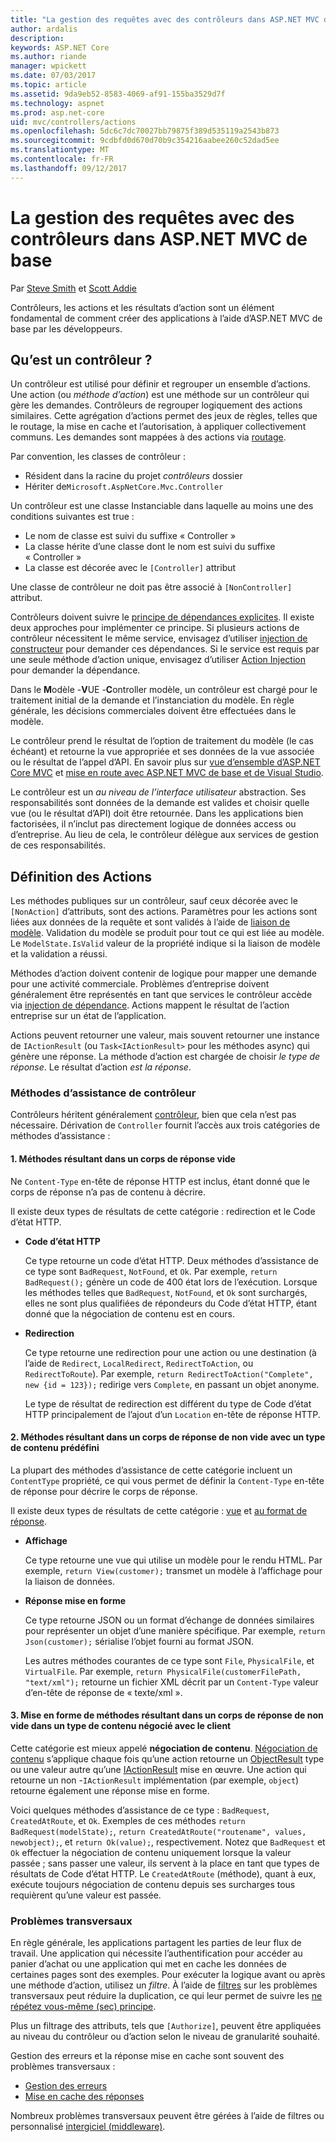 ```yaml
---
title: "La gestion des requêtes avec des contrôleurs dans ASP.NET MVC de base"
author: ardalis
description: 
keywords: ASP.NET Core
ms.author: riande
manager: wpickett
ms.date: 07/03/2017
ms.topic: article
ms.assetid: 9da9eb52-8583-4069-af91-155ba3529d7f
ms.technology: aspnet
ms.prod: asp.net-core
uid: mvc/controllers/actions
ms.openlocfilehash: 5dc6c7dc70027bb79875f389d535119a2543b873
ms.sourcegitcommit: 9cdbfd0d670d70b9c354216aabee260c52dad5ee
ms.translationtype: MT
ms.contentlocale: fr-FR
ms.lasthandoff: 09/12/2017
---
```

# <a name="handling-requests-with-controllers-in-aspnet-core-mvc"></a>La gestion des requêtes avec des contrôleurs dans ASP.NET MVC de base

Par [Steve Smith](https://ardalis.com/) et [Scott Addie](https://github.com/scottaddie)

Contrôleurs, les actions et les résultats d’action sont un élément fondamental de comment créer des applications à l’aide d’ASP.NET MVC de base par les développeurs.

## <a name="what-is-a-controller"></a>Qu’est un contrôleur ?

Un contrôleur est utilisé pour définir et regrouper un ensemble d’actions. Une action (ou *méthode d’action*) est une méthode sur un contrôleur qui gère les demandes. Contrôleurs de regrouper logiquement des actions similaires. Cette agrégation d’actions permet des jeux de règles, telles que le routage, la mise en cache et l’autorisation, à appliquer collectivement communs. Les demandes sont mappées à des actions via [routage](xref:mvc/controllers/routing).

Par convention, les classes de contrôleur :
* Résident dans la racine du projet *contrôleurs* dossier
* Hériter de`Microsoft.AspNetCore.Mvc.Controller`

Un contrôleur est une classe Instanciable dans laquelle au moins une des conditions suivantes est true :
* Le nom de classe est suivi du suffixe « Controller »
* La classe hérite d’une classe dont le nom est suivi du suffixe « Controller »
* La classe est décorée avec le `[Controller]` attribut

Une classe de contrôleur ne doit pas être associé à `[NonController]` attribut.

Contrôleurs doivent suivre le [principe de dépendances explicites](http://deviq.com/explicit-dependencies-principle/). Il existe deux approches pour implémenter ce principe. Si plusieurs actions de contrôleur nécessitent le même service, envisagez d’utiliser [injection de constructeur](xref:mvc/controllers/dependency-injection#constructor-injection) pour demander ces dépendances. Si le service est requis par une seule méthode d’action unique, envisagez d’utiliser [Action Injection](xref:mvc/controllers/dependency-injection#action-injection-with-fromservices) pour demander la dépendance.

Dans le **M**odèle -**V**UE -**C**ontroller modèle, un contrôleur est chargé pour le traitement initial de la demande et l’instanciation du modèle. En règle générale, les décisions commerciales doivent être effectuées dans le modèle.

Le contrôleur prend le résultat de l’option de traitement du modèle (le cas échéant) et retourne la vue appropriée et ses données de la vue associée ou le résultat de l’appel d’API. En savoir plus sur [vue d’ensemble d’ASP.NET Core MVC](xref:mvc/overview) et [mise en route avec ASP.NET MVC de base et de Visual Studio](xref:tutorials/first-mvc-app/start-mvc).

Le contrôleur est un *au niveau de l’interface utilisateur* abstraction. Ses responsabilités sont données de la demande est valides et choisir quelle vue (ou le résultat d’API) doit être retournée. Dans les applications bien factorisées, il n’inclut pas directement logique de données access ou d’entreprise. Au lieu de cela, le contrôleur délègue aux services de gestion de ces responsabilités.

## <a name="defining-actions"></a>Définition des Actions

Les méthodes publiques sur un contrôleur, sauf ceux décorée avec le `[NonAction]` d’attributs, sont des actions. Paramètres pour les actions sont liées aux données de la requête et sont validés à l’aide de [liaison de modèle](xref:mvc/models/model-binding). Validation du modèle se produit pour tout ce qui est liée au modèle. Le `ModelState.IsValid` valeur de la propriété indique si la liaison de modèle et la validation a réussi.

Méthodes d’action doivent contenir de logique pour mapper une demande pour une activité commerciale. Problèmes d’entreprise doivent généralement être représentés en tant que services le contrôleur accède via [injection de dépendance](xref:mvc/controllers/dependency-injection). Actions mappent le résultat de l’action entreprise sur un état de l’application.

Actions peuvent retourner une valeur, mais souvent retourner une instance de `IActionResult` (ou `Task<IActionResult>` pour les méthodes async) qui génère une réponse. La méthode d’action est chargée de choisir *le type de réponse*. Le résultat d’action *est la réponse*.

### <a name="controller-helper-methods"></a>Méthodes d’assistance de contrôleur

Contrôleurs héritent généralement [contrôleur](https://docs.microsoft.com/aspnet/core/api/microsoft.aspnetcore.mvc.controller), bien que cela n’est pas nécessaire. Dérivation de `Controller` fournit l’accès aux trois catégories de méthodes d’assistance :

#### <a name="1-methods-resulting-in-an-empty-response-body"></a>1. Méthodes résultant dans un corps de réponse vide

Ne `Content-Type` en-tête de réponse HTTP est inclus, étant donné que le corps de réponse n’a pas de contenu à décrire.

Il existe deux types de résultats de cette catégorie : redirection et le Code d’état HTTP.

* **Code d’état HTTP**

    Ce type retourne un code d’état HTTP. Deux méthodes d’assistance de ce type sont `BadRequest`, `NotFound`, et `Ok`. Par exemple, `return BadRequest();` génère un code de 400 état lors de l’exécution. Lorsque les méthodes telles que `BadRequest`, `NotFound`, et `Ok` sont surchargés, elles ne sont plus qualifiées de répondeurs du Code d’état HTTP, étant donné que la négociation de contenu est en cours.

* **Redirection**

    Ce type retourne une redirection pour une action ou une destination (à l’aide de `Redirect`, `LocalRedirect`, `RedirectToAction`, ou `RedirectToRoute`). Par exemple, `return RedirectToAction("Complete", new {id = 123});` redirige vers `Complete`, en passant un objet anonyme.

    Le type de résultat de redirection est différent du type de Code d’état HTTP principalement de l’ajout d’un `Location` en-tête de réponse HTTP.

#### <a name="2-methods-resulting-in-a-non-empty-response-body-with-a-predefined-content-type"></a>2. Méthodes résultant dans un corps de réponse de non vide avec un type de contenu prédéfini

La plupart des méthodes d’assistance de cette catégorie incluent un `ContentType` propriété, ce qui vous permet de définir la `Content-Type` en-tête de réponse pour décrire le corps de réponse.

Il existe deux types de résultats de cette catégorie : [vue](xref:mvc/views/overview) et [au format de réponse](xref:mvc/models/formatting).

* **Affichage**

    Ce type retourne une vue qui utilise un modèle pour le rendu HTML. Par exemple, `return View(customer);` transmet un modèle à l’affichage pour la liaison de données.

* **Réponse mise en forme**

    Ce type retourne JSON ou un format d’échange de données similaires pour représenter un objet d’une manière spécifique. Par exemple, `return Json(customer);` sérialise l’objet fourni au format JSON.
    
    Les autres méthodes courantes de ce type sont `File`, `PhysicalFile`, et `VirtualFile`. Par exemple, `return PhysicalFile(customerFilePath, "text/xml");` retourne un fichier XML décrit par un `Content-Type` valeur d’en-tête de réponse de « texte/xml ».

#### <a name="3-methods-resulting-in-a-non-empty-response-body-formatted-in-a-content-type-negotiated-with-the-client"></a>3. Mise en forme de méthodes résultant dans un corps de réponse de non vide dans un type de contenu négocié avec le client

Cette catégorie est mieux appelé **négociation de contenu**. [Négociation de contenu](xref:mvc/models/formatting#content-negotiation) s’applique chaque fois qu’une action retourne un [ObjectResult](https://docs.microsoft.com/aspnet/core/api/microsoft.aspnetcore.mvc.objectresult) type ou une valeur autre qu’une [IActionResult](https://docs.microsoft.com/aspnet/core/api/microsoft.aspnetcore.mvc.iactionresult) mise en œuvre. Une action qui retourne un non -`IActionResult` implémentation (par exemple, `object`) retourne également une réponse mise en forme.

Voici quelques méthodes d’assistance de ce type : `BadRequest`, `CreatedAtRoute`, et `Ok`. Exemples de ces méthodes `return BadRequest(modelState);`, `return CreatedAtRoute("routename", values, newobject);`, et `return Ok(value);`, respectivement. Notez que `BadRequest` et `Ok` effectuer la négociation de contenu uniquement lorsque la valeur passée ; sans passer une valeur, ils servent à la place en tant que types de résultats de Code d’état HTTP. Le `CreatedAtRoute` (méthode), quant à eux, exécute toujours négociation de contenu depuis ses surcharges tous requièrent qu’une valeur est passée.

### <a name="cross-cutting-concerns"></a>Problèmes transversaux

En règle générale, les applications partagent les parties de leur flux de travail. Une application qui nécessite l’authentification pour accéder au panier d’achat ou une application qui met en cache les données de certaines pages sont des exemples. Pour exécuter la logique avant ou après une méthode d’action, utilisez un *filtre*. À l’aide de [filtres](xref:mvc/controllers/filters) sur les problèmes transversaux peut réduire la duplication, ce qui leur permet de suivre les [ne répétez vous-même (sec) principe](http://deviq.com/don-t-repeat-yourself/).

Plus un filtrage des attributs, tels que `[Authorize]`, peuvent être appliquées au niveau du contrôleur ou d’action selon le niveau de granularité souhaité.

Gestion des erreurs et la réponse mise en cache sont souvent des problèmes transversaux :
   * [Gestion des erreurs](xref:mvc/controllers/filters#exception-filters)
   * [Mise en cache des réponses](xref:performance/caching/response)

Nombreux problèmes transversaux peuvent être gérées à l’aide de filtres ou personnalisé [intergiciel (middleware)](xref:fundamentals/middleware).
